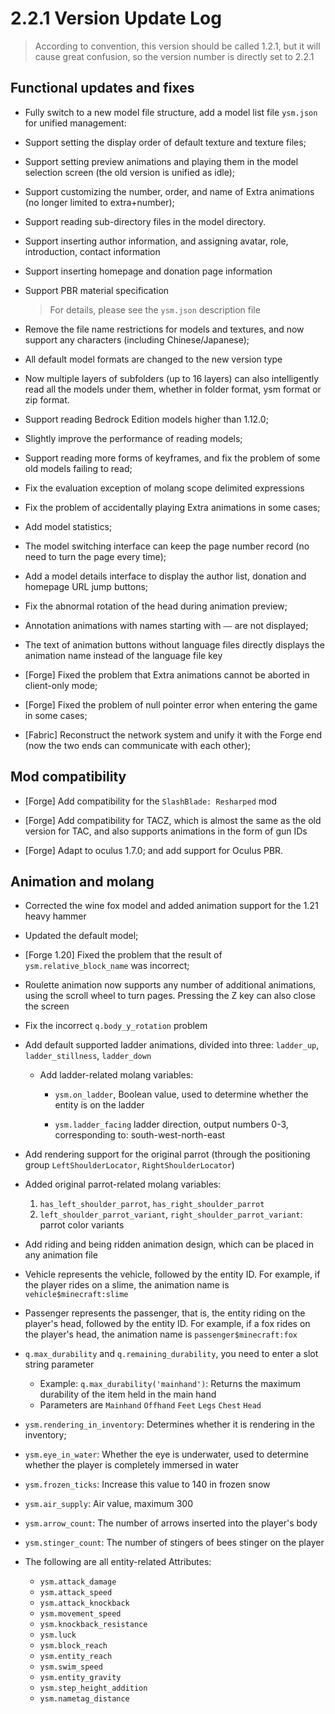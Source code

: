 # 2.2.1 Version Update Log

> According to convention, this version should be called 1.2.1, but it will cause great confusion, so the version number is directly set to 2.2.1

## Functional updates and fixes

- Fully switch to a new model file structure, add a model list file `ysm.json` for unified management:

- Support setting the display order of default texture and texture files;

- Support setting preview animations and playing them in the model selection screen (the old version is unified as idle);

- Support customizing the number, order, and name of Extra animations (no longer limited to extra+number);

- Support reading sub-directory files in the model directory.

- Support inserting author information, and assigning avatar, role, introduction, contact information

- Support inserting homepage and donation page information

- Support PBR material specification

  > For details, please see the `ysm.json` description file

- Remove the file name restrictions for models and textures, and now support any characters (including Chinese/Japanese);

- All default model formats are changed to the new version type

- Now multiple layers of subfolders (up to 16 layers) can also intelligently read all the models under them, whether in folder format, ysm format or zip format.

- Support reading Bedrock Edition models higher than 1.12.0;

- Slightly improve the performance of reading models;

- Support reading more forms of keyframes, and fix the problem of some old models failing to read;

- Fix the evaluation exception of molang scope delimited expressions

- Fix the problem of accidentally playing Extra animations in some cases;

- Add model statistics;

- The model switching interface can keep the page number record (no need to turn the page every time);

- Add a model details interface to display the author list, donation and homepage URL jump buttons;

- Fix the abnormal rotation of the head during animation preview;

- Annotation animations with names starting with `——` are not displayed;

- The text of animation buttons without language files directly displays the animation name instead of the language file key

- [Forge] Fixed the problem that Extra animations cannot be aborted in client-only mode;

- [Forge] Fixed the problem of null pointer error when entering the game in some cases;

- [Fabric] Reconstruct the network system and unify it with the Forge end (now the two ends can communicate with each other);

## Mod compatibility

- [Forge] Add compatibility for the `SlashBlade: Resharped` mod

- [Forge] Add compatibility for TACZ, which is almost the same as the old version for TAC, and also supports animations in the form of gun IDs

- [Forge] Adapt to oculus 1.7.0; and add support for Oculus PBR.


## Animation and molang

- Corrected the wine fox model and added animation support for the 1.21 heavy hammer

- Updated the default model;

- [Forge 1.20] Fixed the problem that the result of `ysm.relative_block_name` was incorrect;
- Roulette animation now supports any number of additional animations, using the scroll wheel to turn pages. Pressing the Z key can also close the screen

- Fix the incorrect `q.body_y_rotation` problem

- Add default supported ladder animations, divided into three: `ladder_up`, `ladder_stillness`, `ladder_down`
  - Add ladder-related molang variables:
    - `ysm.on_ladder`, Boolean value, used to determine whether the entity is on the ladder

    - `ysm.ladder_facing` ladder direction, output numbers 0-3, corresponding to: south-west-north-east

- Add rendering support for the original parrot (through the positioning group `LeftShoulderLocator`, `RightShoulderLocator`)
- Added original parrot-related molang variables:

  1. `has_left_shoulder_parrot`, `has_right_shoulder_parrot`
  2. `left_shoulder_parrot_variant`, `right_shoulder_parrot_variant`: parrot color variants
- Add riding and being ridden animation design, which can be placed in any animation file
- Vehicle represents the vehicle, followed by the entity ID. For example, if the player rides on a slime, the animation name is `vehicle$minecraft:slime`
- Passenger represents the passenger, that is, the entity riding on the player's head, followed by the entity ID. For example, if a fox rides on the player's head, the animation name is `passenger$minecraft:fox`

- `q.max_durability` and `q.remaining_durability`, you need to enter a slot string parameter
  - Example: `q.max_durability('mainhand')`: Returns the maximum durability of the item held in the main hand
  - Parameters are `Mainhand` `Offhand` `Feet` `Legs` `Chest` `Head`

- `ysm.rendering_in_inventory`: Determines whether it is rendering in the inventory;
- `ysm.eye_in_water`: Whether the eye is underwater, used to determine whether the player is completely immersed in water
- `ysm.frozen_ticks`: Increase this value to 140 in frozen snow
- `ysm.air_supply`: Air value, maximum 300
- `ysm.arrow_count`: The number of arrows inserted into the player's body
- `ysm.stinger_count`: The number of stingers of bees stinger on the player

- The following are all entity-related Attributes:
  - `ysm.attack_damage`
  - `ysm.attack_speed`
  - `ysm.attack_knockback`
  - `ysm.movement_speed`
  - `ysm.knockback_resistance`
  - `ysm.luck`
  - `ysm.block_reach`
  - `ysm.entity_reach`
  - `ysm.swim_speed`
  - `ysm.entity_gravity`
  - `ysm.step_height_addition`
  - `ysm.nametag_distance`